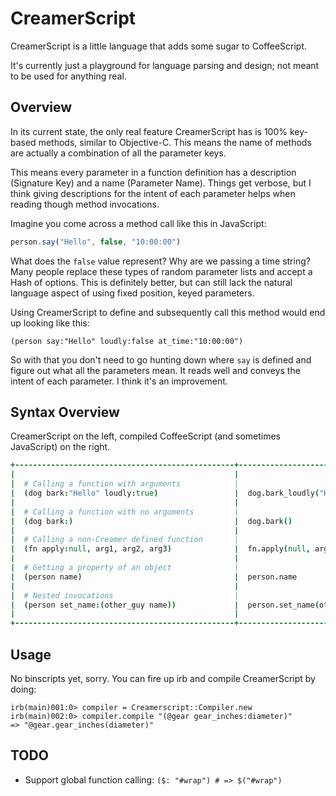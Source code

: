 # CreamerScript

CreamerScript is a little language that adds some sugar to CoffeeScript.

It's currently just a playground for language parsing and design; not
meant to be used for anything real.

## Overview

In its current state, the only real feature CreamerScript has is 100%
key-based methods, similar to Objective-C. This means the name of
methods are actually a combination of all the parameter keys.

This means every parameter in a function definition has a description
(Signature Key) and a name (Parameter Name). Things get verbose, but I
think giving descriptions for the intent of each parameter helps when
reading though method invocations.

Imagine you come across a method call like this in JavaScript:

```javascript
person.say("Hello", false, "10:00:00")
```

What does the `false` value represent? Why are we passing a time string? 
Many people replace these types of random parameter lists and accept a
Hash of options. This is definitely better, but can still lack the
natural language aspect of using fixed position, keyed parameters.

Using CreamerScript to define and subsequently call this method would
end up looking like this:

```
(person say:"Hello" loudly:false at_time:"10:00:00")
```

So with that you don't need to go hunting down where `say` is defined
and figure out what all the parameters mean. It reads well and conveys
the intent of each parameter. I think it's an improvement.

## Syntax Overview

CreamerScript on the left, compiled CoffeeScript (and sometimes
JavaScript) on the right.

```coffeescript
+-------------------------------------------------+---------------------------------------------------+
|                                                 |                                                   |
|  # Calling a function with arguments            |                                                   |
|  (dog bark:"Hello" loudly:true)                 |  dog.bark_loudly("Hello", true)                   |
|                                                 |                                                   |
|  # Calling a function with no arguments         |                                                   |
|  (dog bark:)                                    |  dog.bark()                                       |
|                                                 |                                                   |
|  # Calling a non-Creamer defined function       |                                                   |
|  (fn apply:null, arg1, arg2, arg3)              |  fn.apply(null, arg1, arg2, arg3)                 |
|                                                 |                                                   |
|  # Getting a property of an object              |                                                   |
|  (person name)                                  |  person.name                                      |
|                                                 |                                                   |
|  # Nested invocations                           |                                                   |
|  (person set_name:(other_guy name))             |  person.set_name(other_guy.name)                  |
|                                                 |                                                   |
+-------------------------------------------------+---------------------------------------------------+
```

## Usage

No binscripts yet, sorry. You can fire up irb and compile CreamerScript
by doing:

```irb
irb(main)001:0> compiler = Creamerscript::Compiler.new
irb(main)002:0> compiler.compile "(@gear gear_inches:diameter)"
=> "@gear.gear_inches(diameter)"
```



## TODO

- Support global function calling: `($: "#wrap") # => $("#wrap")`

